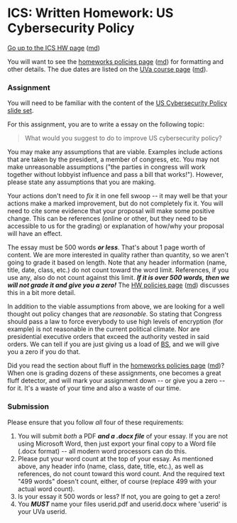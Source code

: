 ICS: Written Homework: US Cybersecurity Policy
================================================

[Go up to the ICS HW page](index.html) ([md](index.md))

You will want to see the
[homeworks policies page](../uva/hw-policies.html)
([md](../uva/hw-policies.md)) for formatting and other details.  The
due dates are listed on the [UVa course page](../uva/index.html)
([md](../uva/index.md)).

### Assignment

You will need to be familiar with the content of the
[US Cybersecurity Policy slide set](../slides/policy.html#/).

For this assignment, you are to write a essay on the following topic:

> What would you suggest to do to improve US cybersecurity policy?

You may make any assumptions that are viable.  Examples include
actions that are taken by the president, a member of congress, etc.
You may not make unreasonable assumptions ("the parties in congress
will work together without lobbyist influence and pass a bill that
works!").  However, please state any assumptions that you are making.

Your actions don't need to *fix* it in one fell swoop -- it may well
be that your actions make a marked improvement, but do not completely
fix it.  You will need to cite some evidence that your proposal will
make some positive change.  This can be references (online or other,
but they need to be accessible to us for the grading) or explanation
of how/why your proposal will have an effect.

The essay must be 500 words **_or less_**.  That's about 1 page worth of
content.  We are more interested in quality rather than quantity, so
we aren't going to grade it based on length.  Note that any header
information (name, title, date, class, etc.) do not count toward the
word limit.  References, if you use any, also do not count against
this limit.  ***If it is over 500 words, then we will not grade it and
give you a zero!*** The [HW policies page](../uva/hw-policies.html)
([md](../uva/hw-policies.md)) discusses this in a bit more detail.

In addition to the viable assumptions from above, we are looking for a
well thought out policy changes that are *reasonable*.  So stating
that Congress should pass a law to force everybody to use high levels
of encryption (for example) is not reasonable in the current political
climate.  Nor are presidential executive orders that exceed the
authority vested in said orders.  We can tell if you are just giving
us a load of [BS](https://en.wikipedia.org/wiki/Bullshit), and we will
give you a zero if you do that.

Did you read the section about fluff in the
[homeworks policies page](../uva/hw-policies.html)
([md](../uva/hw-policies.md))?  When one is grading dozens of these
assignments, one becomes a great fluff detector, and will mark your
assignment down -- or give you a zero -- for it.  It's a waste of your
time and also a waste of our time.

### Submission

Please ensure that you follow *all* four of these requirements:

1. You will submit *both* a PDF **_and a .docx file_** of your essay.  If
   you are not using Microsoft Word, then just export your final copy
   to a Word file (.docx format) -- all modern word processors can do
   this.
2. Please put your word count at the top of your essay.  As mentioned
   above, any header info (name, class, date, title, etc.), as well as
   references, do not count toward this word count.  And the required
   text "499 words" doesn't count, either, of course (replace 499 with
   your actual word count).
3. Is your essay it 500 words or less?  If not, you are going to get a
   zero!
4. You ***MUST*** name your files userid.pdf and userid.docx where
   'userid' is your UVa userid.
